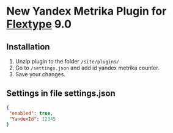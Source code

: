 # New Yandex Metrika Plugin for [Flextype](http://flextype.org/) 9.0

## Installation
1. Unzip plugin to the folder `/site/plugins/`
2. Go to `/settings.json` and add id yandex metrika counter.
3. Save your changes.


## Settings in file settings.json

```json
{
 "enabled": true, 
 "YandexId": 12345 
}
```
